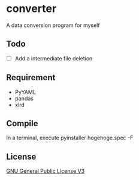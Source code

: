# converter

A data conversion program for myself

## Todo

 - [ ] Add a intermediate file deletion

## Requirement

 - PyYAML
 - pandas
 - xlrd

## Compile

In a terminal, execute pyinstaller hogehoge.spec -F

## License

[GNU General Public License V3](https://www.gnu.org/licenses/gpl-3.0.html)